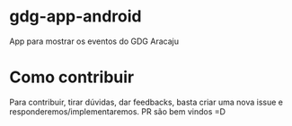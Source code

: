 # gdg-app-android

App para mostrar os eventos do GDG Aracaju


# Como contribuir

Para contribuir, tirar dúvidas, dar feedbacks, basta criar uma nova issue e responderemos/implementaremos. PR são bem vindos =D

